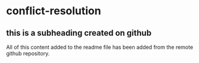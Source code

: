 # conflict-resolution

## this is a subheading created on github
All of this content added to the readme file has been added from the remote github repository.

